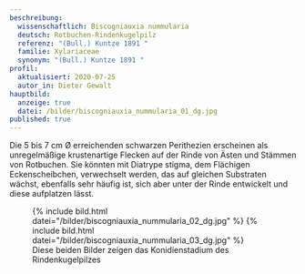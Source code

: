 ```yaml
---
beschreibung:
  wissenschaftlich: Biscogniauxia nummularia
  deutsch: Rotbuchen-Rindenkugelpilz
  referenz: "(Bull.) Kuntze 1891 "
  familie: Xylariaceae
  synonym: "(Bull.) Kuntze 1891 "
profil:
  aktualisiert: 2020-07-25
  autor_in: Dieter Gewalt
hauptbild:
  anzeige: true
  datei: /bilder/biscogniauxia_nummularia_01_dg.jpg
published: true
---
```

Die 5 bis 7 cm Ø erreichenden schwarzen Perithezien erscheinen als unregelmäßige krustenartige Flecken auf der Rinde von Ästen und Stämmen von Rotbuchen. Sie könnten mit Diatrype stigma, dem Flächigen Eckenscheibchen, verwechselt werden, das auf gleichen Substraten wächst, ebenfalls sehr häufig ist, sich aber unter der Rinde entwickelt und diese aufplatzen lässt.

<div class="figure">
  <figure class="klein">
    <div class="bilder">
      {% include bild.html datei="/bilder/biscogniauxia_nummularia_02_dg.jpg" %}
      {% include bild.html datei="/bilder/biscogniauxia_nummularia_03_dg.jpg" %}
    </div>
    <figcaption>Diese beiden Bilder zeigen das Konidienstadium des Rindenkugelpilzes</figcaption>
  </figure>
</div>